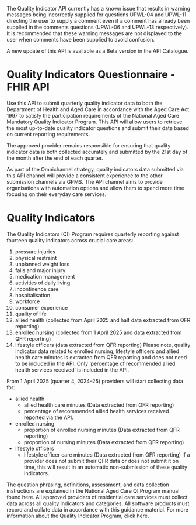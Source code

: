 The Quality Indicator API currently has a known issue that results in warning messages being incorrectly supplied for questions UPWL-04 and UPWL-11 directing the user to supply a comment even if a comment has already been supplied in the comments questions (UPWL-06 and UPWL-13 respectively). It is recommended that these warning messages are not displayed to the user when comments have been supplied to avoid confusion.

A new update of this API is available as a Beta version in the API Catalogue.

# Quality Indicators Questionnaire - FHIR API
Use this API to submit quarterly quality indicator data to both the Department of Health and Aged Care in accordance with the Aged Care Act 1997 to satisfy the participation requirements of the National Aged Care Mandatory Quality Indicator Program. This API will allow users to retrieve the most up-to-date quality indicator questions and submit their data based on current reporting requirements.

The approved provider remains responsible for ensuring that quality indicator data is both collected accurately and submitted by the 21st day of the month after the end of each quarter.

As part of the Omnichannel strategy, quality indicators data submitted via this API channel will provide a consistent experience to the other submission channels via GPMS. The API channel aims to provide organisations with automation options and allow them to spend more time focusing on their everyday care services.

# Quality Indicators
The Quality Indicators (QI) Program requires quarterly reporting against fourteen quality indicators across crucial care areas:

1. pressure injuries
2. physical restraint
3. unplanned weight loss
4. falls and major injury
5. medication management
6. activities of daily living
7. incontinence care
8. hospitalisation
9. workforce
10. consumer experience
11. quality of life
12. allied health (collected from April 2025 and half data extracted from QFR reporting)
13. enrolled nursing (collected from 1 April 2025 and data extracted from QFR reporting)
14. lifestyle officers (data extracted from QFR reporting)
Please note, quality indicator data related to enrolled nursing, lifestyle officers and allied health care minutes is extracted from QFR reporting and does not need to be included in the API. Only ‘percentage of recommended allied health services received’ is included in the API.

From 1 April 2025 (quarter 4, 2024–25) providers will start collecting data for:

- allied health
  - allied health care minutes (Data extracted from QFR reporting)
  - percentage of recommended allied health services received reported via the API.
- enrolled nursing
  - proportion of enrolled nursing minutes (Data extracted from QFR reporting)
  - proportion of nursing minutes (Data extracted from QFR reporting)
- lifestyle officers
  - lifestyle officer care minutes (Data extracted from QFR reporting)
If a provider does not submit their QFR data or does not submit it on time, this will result in an automatic non-submission of these quality indicators.

The question phrasing, definitions, assessment, and data collection instructions are explained in the National Aged Care QI Program manual found here. All approved providers of residential care services must collect data across all quality indicators and categories. All software products must record and collate data in accordance with this guidance material. For more information about the Quality Indicator Program, click here.

